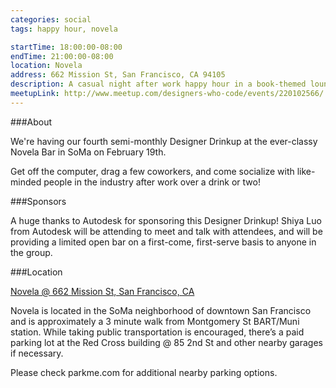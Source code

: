```yaml
---
categories: social
tags: happy hour, novela

startTime: 18:00:00-08:00
endTime: 21:00:00-08:00
location: Novela
address: 662 Mission St, San Francisco, CA 94105
description: A casual night after work happy hour in a book-themed lounge.
meetupLink: http://www.meetup.com/designers-who-code/events/220102566/
---
```


###About

We're having our fourth semi-monthly Designer Drinkup at the ever-classy Novela Bar in SoMa on February 19th. 

Get off the computer, drag a few coworkers, and come socialize with like-minded people in the industry after work over a drink or two!

###Sponsors

A huge thanks to Autodesk for sponsoring this Designer Drinkup! Shiya Luo from Autodesk will be attending to meet and talk with attendees, and will be providing a limited open bar on a first-come, first-serve basis to anyone in the group.

###Location

[Novela @ 662 Mission St, San Francisco, CA](https://www.google.com/maps/place/Novela+Bar/@37.7870566,-122.4034452,17z/data=!3m1!4b1!4m2!3m1!1s0x8085807d545227e1:0xcb7e781b6a2ab7b7?hl=en)

Novela is located in the SoMa neighborhood of downtown San Francisco and is approximately a 3 minute walk from Montgomery St BART/Muni station. While taking public transportation is encouraged, there’s a paid parking lot at the Red Cross building @ 85 2nd St and other nearby garages if necessary.

Please check parkme.com for additional nearby parking options.